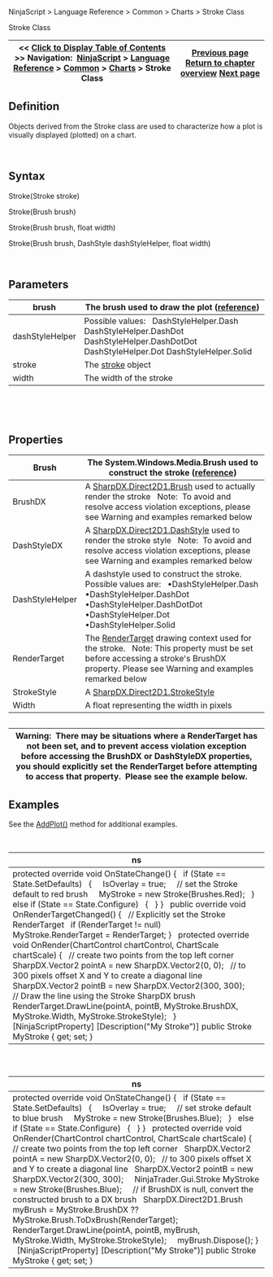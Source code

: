 ﻿


NinjaScript \> Language Reference \> Common \> Charts \> Stroke Class






















Stroke Class







| \<\< [Click to Display Table of Contents](stroke_class.md) \>\> **Navigation:**     [NinjaScript](ninjascript.md) \> [Language Reference](language_reference_wip.md) \> [Common](common.md) \> [Charts](chart.md) \> Stroke Class | [Previous page](scalejustification.md) [Return to chapter overview](chart.md) [Next page](usercontrolcollection.md) |
| --- | --- |











## Definition


Objects derived from the Stroke class are used to characterize how a plot is visually displayed (plotted) on a chart.


 


## Syntax


Stroke(Stroke stroke)


Stroke(Brush brush)


Stroke(Brush brush, float width)


Stroke(Brush brush, DashStyle dashStyleHelper, float width)


 


## Parameters




| brush | The brush used to draw the plot ([reference](http://msdn.microsoft.com/en-us/library/System.Windows.Media.Brush%28v=vs.110%29.aspx)) |
| --- | --- |
| dashStyleHelper | Possible values:   DashStyleHelper.Dash DashStyleHelper.DashDot DashStyleHelper.DashDotDot DashStyleHelper.Dot DashStyleHelper.Solid |
| stroke | The [stroke](stroke_class.md) object |
| width | The width of the stroke |



 


 


## Properties




| Brush | The System.Windows.Media.Brush used to construct the stroke ([reference](https://msdn.microsoft.com/en-us/library/system.windows.media.brushes%28v=vs.110%29.aspx)) |
| --- | --- |
| BrushDX | A [SharpDX.Direct2D1\.Brush](sharpdx_direct2d1_brush.md) used to actually render the stroke   Note:  To avoid and resolve access violation exceptions, please see Warning and examples remarked below |
| DashStyleDX | A [SharpDX.Direct2D1\.DashStyle](sharpdx_direct2d1_strokestyle_dashstyle.md) used to render the stroke style   Note:  To avoid and resolve access violation exceptions, please see Warning and examples remarked below |
| DashStyleHelper | A dashstyle used to construct the stroke. Possible values are:   •DashStyleHelper.Dash •DashStyleHelper.DashDot •DashStyleHelper.DashDotDot •DashStyleHelper.Dot •DashStyleHelper.Solid |
| RenderTarget | The [RenderTarget](rendertarget.md) drawing context used for the stroke.    Note: This property must be set before accessing a stroke's BrushDX property. Please see Warning and examples remarked below |
| StrokeStyle | A [SharpDX.Direct2D1\.StrokeStyle](sharpdx_direct2d1_strokestyle.md) |
| Width | A float representing the width in pixels |



## 


## 




| Warning:  There may be situations where a RenderTarget has not been set, and to prevent access violation exception before accessing the BrushDX or DashStyleDX properties, you should explicitly set the RenderTarget before attempting to access that property.  Please see the example below. |
| --- |



## 


## 


## Examples


See the [AddPlot()](addplot.md) method for additional examples.


 




| ns |
| --- |
| protected override void OnStateChange() {    if (State \=\= State.SetDefaults)    {      IsOverlay \= true;      // set the Stroke default to red brush      MyStroke \= new Stroke(Brushes.Red);    }    else if (State \=\= State.Configure)    {    } }   public override void OnRenderTargetChanged() {    // Explicitly set the Stroke RenderTarget    if (RenderTarget !\= null)      MyStroke.RenderTarget \= RenderTarget; }   protected override void OnRender(ChartControl chartControl, ChartScale chartScale) {    // create two points from the top left corner    SharpDX.Vector2 pointA \= new SharpDX.Vector2(0, 0);    // to 300 pixels offset X and Y to create a diagonal line    SharpDX.Vector2 pointB \= new SharpDX.Vector2(300, 300);      // Draw the line using the Stroke SharpDX brush    RenderTarget.DrawLine(pointA, pointB, MyStroke.BrushDX, MyStroke.Width, MyStroke.StrokeStyle);   }   \[NinjaScriptProperty] \[Description("My Stroke")] public Stroke MyStroke { get; set; } |



 


## 




| ns |
| --- |
| protected override void OnStateChange() {    if (State \=\= State.SetDefaults)    {      IsOverlay \= true;      // set stroke default to blue brush      MyStroke \= new Stroke(Brushes.Blue);    }    else if (State \=\= State.Configure)    {    } }   protected override void OnRender(ChartControl chartControl, ChartScale chartScale) {    // create two points from the top left corner    SharpDX.Vector2 pointA \= new SharpDX.Vector2(0, 0);    // to 300 pixels offset X and Y to create a diagonal line    SharpDX.Vector2 pointB \= new SharpDX.Vector2(300, 300);      NinjaTrader.Gui.Stroke MyStroke \= new Stroke(Brushes.Blue);      // if BrushDX is null, convert the constructed brush to a DX brush    SharpDX.Direct2D1\.Brush myBrush \= MyStroke.BrushDX ?? MyStroke.Brush.ToDxBrush(RenderTarget);    RenderTarget.DrawLine(pointA, pointB, myBrush, MyStroke.Width, MyStroke.StrokeStyle);      myBrush.Dispose(); }   \[NinjaScriptProperty] \[Description("My Stroke")] public Stroke MyStroke { get; set; } |









